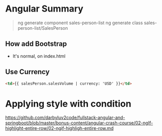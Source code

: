 # Angular Summary

> ng generate component sales-person-list
> ng generate class sales-person-list/SalesPerson

## How add Bootstrap

- It's normal, on index.html

## Use Currency

```html
<td>{{ salesPerson.salesVolume | currency: 'USD' }}</td>
```

# Applying style with condition

https://github.com/darbyluv2code/fullstack-angular-and-springboot/blob/master/bonus-content/angular-crash-course/02-ngIf-highlight-entire-row/02-ngif-highligh-entire-row.md

